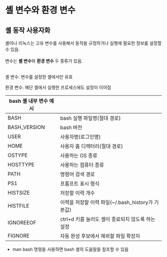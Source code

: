 # 셸 변수와 환경 변수
## 셸 동작 사용자화
셸이나 리눅스는 고유 변수를 사용해서 동작을 규정하거나 실행에 필요한 정보를 설정할 수 있음. 
<br/> 
<br/>
변수는 **셸 변수**와 **환경 변수** 두 종류가 있음.
<br/> 
<br/>

셸 변수: 변수를 설정한 셸에서만 유효

환경 변수: 해단 셸에서 실행한 프로세스에도 설정이 이어짐

|bash 셸 내부 변수 예시||
|----|---|
| BASH | bash 실행 파일명(절대 경로) |
| BASH_VERSION | bash 버전 |
| USER | 사용자명(로그인명) |
| HOME | 사용자 홈 디렉터리(절대 경로) |
| OSTYPE | 사용하는 OS 종류 |
| HOSTTYPE | 사용하는 컴퓨터 종류 |
| PATH | 명령어 검색 경로 |
| PS1 | 프롬프트 표시 형식 |
| HISTSIZE | 저장할 이력 개수 |
| HISTFILE | 이력을 저장할 이력 파일(~/.bash_history가 기본값) |
| IGNOREEOF | ctrl+d 키를 눌러도 셸이 종료되지 않도록 하는 설정 |
| FIGNORE | 자동 완성 후보에서 제외할 파일 확장자 |

- man bash 명령을 사용하면 bash 셸의 도움말을 참조할 수 있음
